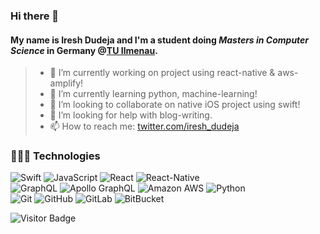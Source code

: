### Hi there 👋

#### My name is Iresh Dudeja and I'm a student doing *Masters in Computer Science* in Germany @[TU Ilmenau](https://www.tu-ilmenau.de/).

> - 🔭 I’m currently working on project using react-native & aws-amplify!
> - 🌱 I’m currently learning python, machine-learning!
> - 👯 I’m looking to collaborate on native iOS project using swift!
> - 🤔 I’m looking for help with blog-writing.
> - 📫 How to reach me: [twitter.com/iresh_dudeja](https://twitter.com/iresh_dudeja)

### 👨🏻‍💻 Technologies
![Swift](https://img.shields.io/badge/-swift-black?style=flat-square&logo=swift)
![JavaScript](https://img.shields.io/badge/-JavaScript-black?style=flat-square&logo=javascript)
![React](https://img.shields.io/badge/-React-black?style=flat-square&logo=react)
![React-Native](https://img.shields.io/badge/-react_native-black?style=flat-square&logo=react)  
![GraphQL](https://img.shields.io/badge/-GraphQL-E10098?style=flat-square&logo=graphql)
![Apollo GraphQL](https://img.shields.io/badge/-Apollo%20GraphQL-311C87?style=flat-square&logo=apollo-graphql)
![Amazon AWS](https://img.shields.io/badge/Amazon%20AWS-232F3E?style=flat-square&logo=amazon-aws)
![Python](https://img.shields.io/badge/-Python-black?style=flat-square&logo=Python)  
![Git](https://img.shields.io/badge/-Git-black?style=flat-square&logo=git)
![GitHub](https://img.shields.io/badge/-GitHub-181717?style=flat-square&logo=github)
![GitLab](https://img.shields.io/badge/-GitLab-FCA121?style=flat-square&logo=gitlab)
![BitBucket](https://img.shields.io/badge/-BitBucket-darkblue?style=flat-square&logo=bitbucket)  
  
![Visitor Badge](https://visitor-badge.laobi.icu/badge?page_id=iresh.dudeja)
